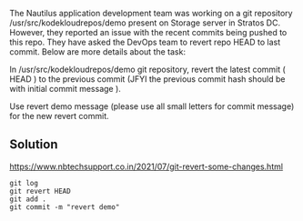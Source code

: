 The Nautilus application development team was working on a git repository /usr/src/kodekloudrepos/demo present on Storage server in Stratos DC. However, they reported an issue with the recent commits being pushed to this repo. They have asked the DevOps team to revert repo HEAD to last commit. Below are more details about the task:


In /usr/src/kodekloudrepos/demo git repository, revert the latest commit ( HEAD ) to the previous commit (JFYI the previous commit hash should be with initial commit message ).


Use revert demo message (please use all small letters for commit message) for the new revert commit.

## Solution

https://www.nbtechsupport.co.in/2021/07/git-revert-some-changes.html

```
git log
git revert HEAD
git add .
git commit -m "revert demo"

```
